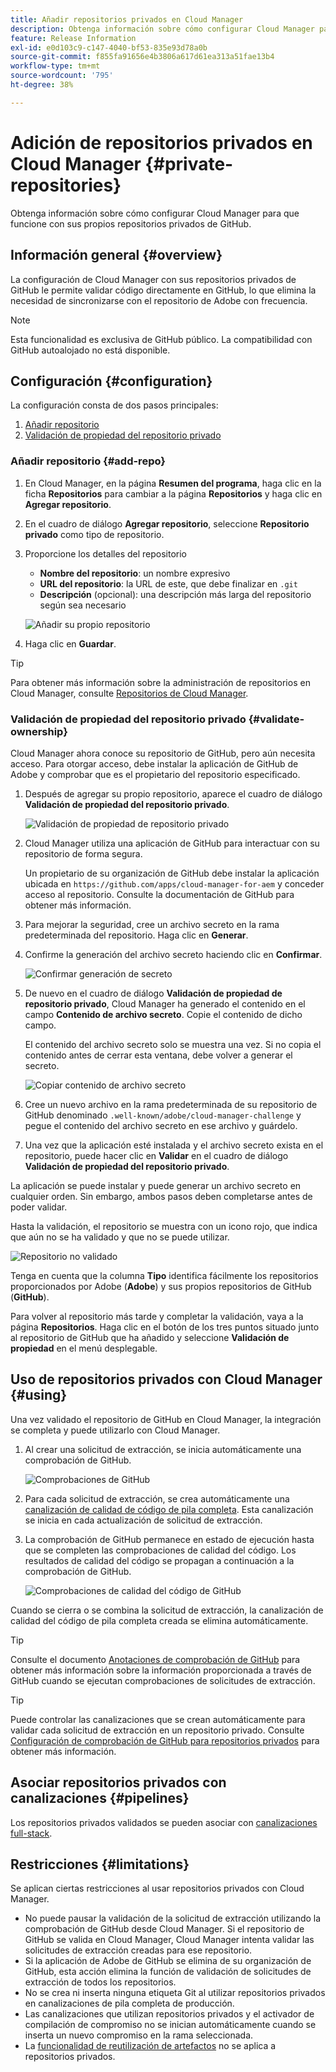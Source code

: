 ```yaml
---
title: Añadir repositorios privados en Cloud Manager
description: Obtenga información sobre cómo configurar Cloud Manager para que funcione con sus propios repositorios privados de GitHub.
feature: Release Information
exl-id: e0d103c9-c147-4040-bf53-835e93d78a0b
source-git-commit: f855fa91656e4b3806a617d61ea313a51fae13b4
workflow-type: tm+mt
source-wordcount: '795'
ht-degree: 38%

---
```



# Adición de repositorios privados en Cloud Manager {#private-repositories}

Obtenga información sobre cómo configurar Cloud Manager para que funcione con sus propios repositorios privados de GitHub.

## Información general {#overview}

La configuración de Cloud Manager con sus repositorios privados de GitHub le permite validar código directamente en GitHub, lo que elimina la necesidad de sincronizarse con el repositorio de Adobe con frecuencia.

>[!NOTE]
>
>Esta funcionalidad es exclusiva de GitHub público. La compatibilidad con GitHub autoalojado no está disponible.

## Configuración {#configuration}

La configuración consta de dos pasos principales:

1. [Añadir repositorio](#add-repo)
1. [Validación de propiedad del repositorio privado](#validate-ownership)

### Añadir repositorio {#add-repo}

1. En Cloud Manager, en la página **Resumen del programa**, haga clic en la ficha **Repositorios** para cambiar a la página **Repositorios** y haga clic en **Agregar repositorio**.

1. En el cuadro de diálogo **Agregar repositorio**, seleccione **Repositorio privado** como tipo de repositorio.

1. Proporcione los detalles del repositorio

   * **Nombre del repositorio**: un nombre expresivo
   * **URL del repositorio**: la URL de este, que debe finalizar en `.git`
   * **Descripción** (opcional): una descripción más larga del repositorio según sea necesario

   ![Añadir su propio repositorio](/help/assets/repositories/add-own-github.png)

1. Haga clic en **Guardar**.

>[!TIP]
>
>Para obtener más información sobre la administración de repositorios en Cloud Manager, consulte [Repositorios de Cloud Manager](/help/managing-code/managing-repositories.md).

### Validación de propiedad del repositorio privado {#validate-ownership}

Cloud Manager ahora conoce su repositorio de GitHub, pero aún necesita acceso. Para otorgar acceso, debe instalar la aplicación de GitHub de Adobe y comprobar que es el propietario del repositorio especificado.

1. Después de agregar su propio repositorio, aparece el cuadro de diálogo **Validación de propiedad del repositorio privado**.

   ![Validación de propiedad de repositorio privado](/help/assets/repositories/private-repo-validate.png)

1. Cloud Manager utiliza una aplicación de GitHub para interactuar con su repositorio de forma segura.

   Un propietario de su organización de GitHub debe instalar la aplicación ubicada en `https://github.com/apps/cloud-manager-for-aem` y conceder acceso al repositorio. Consulte la documentación de GitHub para obtener más información.

1. Para mejorar la seguridad, cree un archivo secreto en la rama predeterminada del repositorio. Haga clic en **Generar**.

1. Confirme la generación del archivo secreto haciendo clic en **Confirmar**.

   ![Confirmar generación de secreto](/help/assets/repositories/confirm-generation.png)

1. De nuevo en el cuadro de diálogo **Validación de propiedad de repositorio privado**, Cloud Manager ha generado el contenido en el campo **Contenido de archivo secreto**. Copie el contenido de dicho campo.

   El contenido del archivo secreto solo se muestra una vez. Si no copia el contenido antes de cerrar esta ventana, debe volver a generar el secreto.

   ![Copiar contenido de archivo secreto](/help/assets/repositories/new-secret.png)

1. Cree un nuevo archivo en la rama predeterminada de su repositorio de GitHub denominado `.well-known/adobe/cloud-manager-challenge` y pegue el contenido del archivo secreto en ese archivo y guárdelo.

1. Una vez que la aplicación esté instalada y el archivo secreto exista en el repositorio, puede hacer clic en **Validar** en el cuadro de diálogo **Validación de propiedad del repositorio privado**.

La aplicación se puede instalar y puede generar un archivo secreto en cualquier orden. Sin embargo, ambos pasos deben completarse antes de poder validar.

Hasta la validación, el repositorio se muestra con un icono rojo, que indica que aún no se ha validado y que no se puede utilizar.

![Repositorio no validado](/help/assets/repositories/unvalidated-repo.png)

Tenga en cuenta que la columna **Tipo** identifica fácilmente los repositorios proporcionados por Adobe (**Adobe**) y sus propios repositorios de GitHub (**GitHub**).

Para volver al repositorio más tarde y completar la validación, vaya a la página **Repositorios**. Haga clic en el botón de los tres puntos situado junto al repositorio de GitHub que ha añadido y seleccione **Validación de propiedad** en el menú desplegable.

## Uso de repositorios privados con Cloud Manager {#using}

Una vez validado el repositorio de GitHub en Cloud Manager, la integración se completa y puede utilizarlo con Cloud Manager.

1. Al crear una solicitud de extracción, se inicia automáticamente una comprobación de GitHub.

   ![Comprobaciones de GitHub](/help/assets/repositories/github-checks.png)

1. Para cada solicitud de extracción, se crea automáticamente una [canalización de calidad de código de pila completa](/help/using/managing-pipelines.md). Esta canalización se inicia en cada actualización de solicitud de extracción.

1. La comprobación de GitHub permanece en estado de ejecución hasta que se completen las comprobaciones de calidad del código. Los resultados de calidad del código se propagan a continuación a la comprobación de GitHub.

   ![Comprobaciones de calidad del código de GitHub](/help/assets/repositories/github-code-quality.png)

Cuando se cierra o se combina la solicitud de extracción, la canalización de calidad del código de pila completa creada se elimina automáticamente.

>[!TIP]
>
>Consulte el documento [Anotaciones de comprobación de GitHub](github-annotations.md) para obtener más información sobre la información proporcionada a través de GitHub cuando se ejecutan comprobaciones de solicitudes de extracción.

>[!TIP]
>
>Puede controlar las canalizaciones que se crean automáticamente para validar cada solicitud de extracción en un repositorio privado. Consulte [Configuración de comprobación de GitHub para repositorios privados](github-check-config.md) para obtener más información.

## Asociar repositorios privados con canalizaciones {#pipelines}

Los repositorios privados validados se pueden asociar con [canalizaciones full-stack](/help/overview/ci-cd-pipelines.md).

## Restricciones {#limitations}

Se aplican ciertas restricciones al usar repositorios privados con Cloud Manager.

* No puede pausar la validación de la solicitud de extracción utilizando la comprobación de GitHub desde Cloud Manager. Si el repositorio de GitHub se valida en Cloud Manager, Cloud Manager intenta validar las solicitudes de extracción creadas para ese repositorio.
* Si la aplicación de Adobe de GitHub se elimina de su organización de GitHub, esta acción elimina la función de validación de solicitudes de extracción de todos los repositorios.
* No se crea ni inserta ninguna etiqueta Git al utilizar repositorios privados en canalizaciones de pila completa de producción.
* Las canalizaciones que utilizan repositorios privados y el activador de compilación de compromiso no se inician automáticamente cuando se inserta un nuevo compromiso en la rama seleccionada.
* La [funcionalidad de reutilización de artefactos](/help/getting-started/project-setup.md#build-artifact-reuse) no se aplica a repositorios privados.
